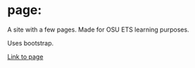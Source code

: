 # page:

A site with a few pages. Made for OSU ETS learning purposes.

Uses bootstrap.

<a href="jemisonf.github.io/page/introduction.html">Link to page</a>
